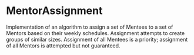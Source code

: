 # MentorAssignment
Implementation of an algorithm to assign a set of Mentees to a set of Mentors based on their weekly schedules. 
Assignment attempts to create groups of similar sizes. 
Assignment of all Mentees is a priority; assignment of all Mentors is attempted but not guaranteed. 
